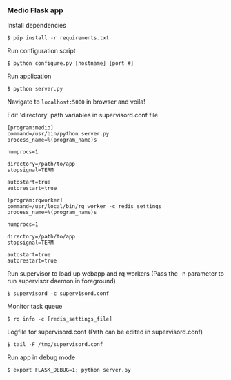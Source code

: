 ### Medio Flask app

Install dependencies
```
$ pip install -r requirements.txt
```

Run configuration script
```
$ python configure.py [hostname] [port #]
```

Run application
```
$ python server.py 
```

Navigate to `localhost:5000` in browser and voila!

Edit 'directory' path variables in supervisord.conf file
```
[program:medio]
command=/usr/bin/python server.py
process_name=%(program_name)s

numprocs=1

directory=/path/to/app
stopsignal=TERM

autostart=true
autorestart=true

[program:rqworker]
command=/usr/local/bin/rq worker -c redis_settings
process_name=%(program_name)s

numprocs=1

directory=/path/to/app
stopsignal=TERM

autostart=true
autorestart=true
```

Run supervisor to load up webapp and rq workers (Pass the -n parameter to run supervisor daemon in foreground)
```
$ supervisord -c supervisord.conf
```

Monitor task queue
```
$ rq info -c [redis_settings_file]
```

Logfile for supervisord.conf (Path can be edited in supervisord.conf)
```
$ tail -F /tmp/supervisord.conf
```

Run app in debug mode
```
$ export FLASK_DEBUG=1; python server.py
```
